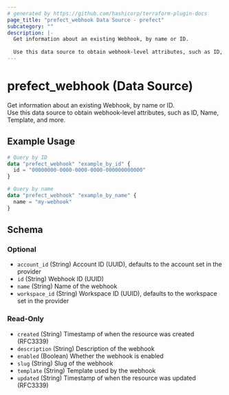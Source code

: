 ```yaml
---
# generated by https://github.com/hashicorp/terraform-plugin-docs
page_title: "prefect_webhook Data Source - prefect"
subcategory: ""
description: |-
  Get information about an existing Webhook, by name or ID.
  
  Use this data source to obtain webhook-level attributes, such as ID, Name, Template, and more.
---
```


# prefect_webhook (Data Source)

Get information about an existing Webhook, by name or ID.
<br>
Use this data source to obtain webhook-level attributes, such as ID, Name, Template, and more.

## Example Usage

```terraform
# Query by ID
data "prefect_webhook" "example_by_id" {
  id = "00000000-0000-0000-0000-000000000000"
}

# Query by name
data "prefect_webhook" "example_by_name" {
  name = "my-webhook"
}
```

<!-- schema generated by tfplugindocs -->
## Schema

### Optional

- `account_id` (String) Account ID (UUID), defaults to the account set in the provider
- `id` (String) Webhook ID (UUID)
- `name` (String) Name of the webhook
- `workspace_id` (String) Workspace ID (UUID), defaults to the workspace set in the provider

### Read-Only

- `created` (String) Timestamp of when the resource was created (RFC3339)
- `description` (String) Description of the webhook
- `enabled` (Boolean) Whether the webhook is enabled
- `slug` (String) Slug of the webhook
- `template` (String) Template used by the webhook
- `updated` (String) Timestamp of when the resource was updated (RFC3339)

